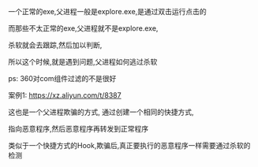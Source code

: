 一个正常的exe,父进程一般是explore.exe,是通过双击运行点击的

而那些不太正常的exe,父进程就不是explore.exe,

杀软就会去跟踪,然后加以判断,



所以这个时候,就是遇到问题,父进程如何逃过杀软

ps: 360对com组件过滤的不是很好





案例1: https://xz.aliyun.com/t/8387

这也是一个父进程欺骗的方式, 通过创建一个相同的快捷方式,

指向恶意程序,然后恶意程序再转发到正常程序

类似于一个快捷方式的Hook,欺骗后,真正要执行的恶意程序一样需要通过杀软的检测



